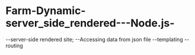# Farm-Dynamic-server_side_rendered---Node.js-
--server-side rendered site;
--Accessing data from json file
--templating
--routing
